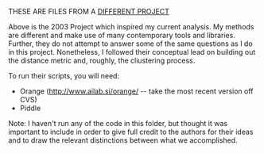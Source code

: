 THESE ARE FILES FROM A [DIFFERENT PROJECT](http://www.stat.columbia.edu/~jakulin/Politics/)

Above is the 2003 Project which inspired my current analysis. My methods are different and make use of many contemporary tools and libraries. Further, they do not attempt to answer some of the same questions as I do in this project. 
Nonetheless, I followed their conceptual lead on building out the distance metric and, roughly, the cliustering process. 


To run their scripts, you will need:
* Orange (http://www.ailab.si/orange/ -- take the most recent version off CVS)
* Piddle

Note: I haven't run any of the code in this folder, but thought it was important to include in order to give full credit to the authors for their ideas and to draw the relevant distinctions between what we accomplished. 
